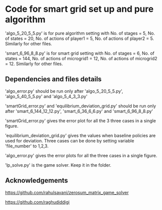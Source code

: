 
# Code for smart grid set up and pure algorithm

'algo_5_20_5_5.py' is for pure algorithm setting with No. of stages = 5, No. of states = 20, No. of actions of player1 = 5, No. of actions of player2 = 5. Similarly for other files.

'smart_6_96_8_8.py' is for smart grid setting with No. of stages = 6, No. of states = 144, No. of actions of microgrid1 = 12, No. of actions of microgrid2 = 12. Similarly for other files.






## Dependencies and files details

'algo_error.py' should be run only after 'algo_5_20_5_5.py', 'algo_5_40_5_5.py' and 'algo_5_4_3_3.py'

'smartGrid_error.py' and 'equilibrium_deviation_grid.py' should be run only after 'smart_6_144_12_12.py', 'smart_6_36_6_6.py' and 'smart_6_96_8_8.py'

'smartGrid_error.py' gives the error plot for all the 3 three cases in a single figure.

'equilibrium_deviation_grid.py' gives the values when baseline policies are used for deviation. Three cases can be done by setting variable 'file_number' to 1,2,3.

'algo_error.py' gives the error plots for all the three cases in a single figure.

'lp_solve.py' is the game solver. Keep it in the folder.
## Acknowledgements
 
 https://github.com/rahulsavani/zerosum_matrix_game_solver

 https://github.com/raghudiddigi

